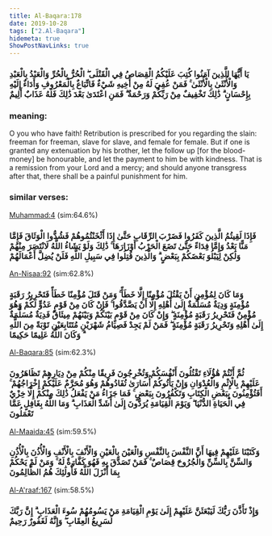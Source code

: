 ```yaml
---
title: Al-Baqara:178
date: 2019-10-28
tags: ["2.Al-Baqara"]
hidemeta: true 
ShowPostNavLinks: true 
---
```

### يَا أَيُّهَا الَّذِينَ آمَنُوا كُتِبَ عَلَيْكُمُ الْقِصَاصُ فِي الْقَتْلَى ۖ الْحُرُّ بِالْحُرِّ وَالْعَبْدُ بِالْعَبْدِ وَالْأُنْثَىٰ بِالْأُنْثَىٰ ۚ فَمَنْ عُفِيَ لَهُ مِنْ أَخِيهِ شَيْءٌ فَاتِّبَاعٌ بِالْمَعْرُوفِ وَأَدَاءٌ إِلَيْهِ بِإِحْسَانٍ ۗ ذَٰلِكَ تَخْفِيفٌ مِنْ رَبِّكُمْ وَرَحْمَةٌ ۗ فَمَنِ اعْتَدَىٰ بَعْدَ ذَٰلِكَ فَلَهُ عَذَابٌ أَلِيمٌ
### meaning: 
O you who have faith! Retribution is prescribed for you regarding the slain: freeman for freeman, slave for slave, and female for female. But if one is granted any extenuation by his brother, let the follow up [for the blood-money] be honourable, and let the payment to him be with kindness. That is a remission from your Lord and a mercy; and should anyone transgress after that, there shall be a painful punishment for him.
### similar verses: 

[Muhammad:4](/47/4) (sim:64.6%)

### فَإِذَا لَقِيتُمُ الَّذِينَ كَفَرُوا فَضَرْبَ الرِّقَابِ حَتَّىٰ إِذَا أَثْخَنْتُمُوهُمْ فَشُدُّوا الْوَثَاقَ فَإِمَّا مَنًّا بَعْدُ وَإِمَّا فِدَاءً حَتَّىٰ تَضَعَ الْحَرْبُ أَوْزَارَهَا ۚ ذَٰلِكَ وَلَوْ يَشَاءُ اللَّهُ لَانْتَصَرَ مِنْهُمْ وَلَٰكِنْ لِيَبْلُوَ بَعْضَكُمْ بِبَعْضٍ ۗ وَالَّذِينَ قُتِلُوا فِي سَبِيلِ اللَّهِ فَلَنْ يُضِلَّ أَعْمَالَهُمْ

[An-Nisaa:92](/4/92) (sim:62.8%)

### وَمَا كَانَ لِمُؤْمِنٍ أَنْ يَقْتُلَ مُؤْمِنًا إِلَّا خَطَأً ۚ وَمَنْ قَتَلَ مُؤْمِنًا خَطَأً فَتَحْرِيرُ رَقَبَةٍ مُؤْمِنَةٍ وَدِيَةٌ مُسَلَّمَةٌ إِلَىٰ أَهْلِهِ إِلَّا أَنْ يَصَّدَّقُوا ۚ فَإِنْ كَانَ مِنْ قَوْمٍ عَدُوٍّ لَكُمْ وَهُوَ مُؤْمِنٌ فَتَحْرِيرُ رَقَبَةٍ مُؤْمِنَةٍ ۖ وَإِنْ كَانَ مِنْ قَوْمٍ بَيْنَكُمْ وَبَيْنَهُمْ مِيثَاقٌ فَدِيَةٌ مُسَلَّمَةٌ إِلَىٰ أَهْلِهِ وَتَحْرِيرُ رَقَبَةٍ مُؤْمِنَةٍ ۖ فَمَنْ لَمْ يَجِدْ فَصِيَامُ شَهْرَيْنِ مُتَتَابِعَيْنِ تَوْبَةً مِنَ اللَّهِ ۗ وَكَانَ اللَّهُ عَلِيمًا حَكِيمًا

[Al-Baqara:85](/2/85) (sim:62.3%)

### ثُمَّ أَنْتُمْ هَٰؤُلَاءِ تَقْتُلُونَ أَنْفُسَكُمْ وَتُخْرِجُونَ فَرِيقًا مِنْكُمْ مِنْ دِيَارِهِمْ تَظَاهَرُونَ عَلَيْهِمْ بِالْإِثْمِ وَالْعُدْوَانِ وَإِنْ يَأْتُوكُمْ أُسَارَىٰ تُفَادُوهُمْ وَهُوَ مُحَرَّمٌ عَلَيْكُمْ إِخْرَاجُهُمْ ۚ أَفَتُؤْمِنُونَ بِبَعْضِ الْكِتَابِ وَتَكْفُرُونَ بِبَعْضٍ ۚ فَمَا جَزَاءُ مَنْ يَفْعَلُ ذَٰلِكَ مِنْكُمْ إِلَّا خِزْيٌ فِي الْحَيَاةِ الدُّنْيَا ۖ وَيَوْمَ الْقِيَامَةِ يُرَدُّونَ إِلَىٰ أَشَدِّ الْعَذَابِ ۗ وَمَا اللَّهُ بِغَافِلٍ عَمَّا تَعْمَلُونَ

[Al-Maaida:45](/5/45) (sim:59.5%)

### وَكَتَبْنَا عَلَيْهِمْ فِيهَا أَنَّ النَّفْسَ بِالنَّفْسِ وَالْعَيْنَ بِالْعَيْنِ وَالْأَنْفَ بِالْأَنْفِ وَالْأُذُنَ بِالْأُذُنِ وَالسِّنَّ بِالسِّنِّ وَالْجُرُوحَ قِصَاصٌ ۚ فَمَنْ تَصَدَّقَ بِهِ فَهُوَ كَفَّارَةٌ لَهُ ۚ وَمَنْ لَمْ يَحْكُمْ بِمَا أَنْزَلَ اللَّهُ فَأُولَٰئِكَ هُمُ الظَّالِمُونَ

[Al-A'raaf:167](/7/167) (sim:58.5%)

### وَإِذْ تَأَذَّنَ رَبُّكَ لَيَبْعَثَنَّ عَلَيْهِمْ إِلَىٰ يَوْمِ الْقِيَامَةِ مَنْ يَسُومُهُمْ سُوءَ الْعَذَابِ ۗ إِنَّ رَبَّكَ لَسَرِيعُ الْعِقَابِ ۖ وَإِنَّهُ لَغَفُورٌ رَحِيمٌ
